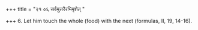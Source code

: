 +++
title = "२१ ०६ सर्वमुत्तरैरभिमृशेत् "

+++
6. Let him touch the whole (food) with the next (formulas, II, 19, 14-16).
